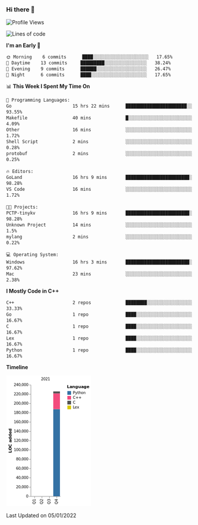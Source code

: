 ### Hi there 👋

<!--START_SECTION:waka-->
![Profile Views](http://img.shields.io/badge/Profile%20Views-0-blue)

![Lines of code](https://img.shields.io/badge/From%20Hello%20World%20I%27ve%20Written-226%20Thousand%20lines%20of%20code-blue)

**I'm an Early 🐤** 

```text
🌞 Morning    6 commits      ████░░░░░░░░░░░░░░░░░░░░░   17.65% 
🌆 Daytime    13 commits     █████████░░░░░░░░░░░░░░░░   38.24% 
🌃 Evening    9 commits      ██████░░░░░░░░░░░░░░░░░░░   26.47% 
🌙 Night      6 commits      ████░░░░░░░░░░░░░░░░░░░░░   17.65%

```


📊 **This Week I Spent My Time On** 

```text
💬 Programming Languages: 
Go                       15 hrs 22 mins      ███████████████████████░░   93.55% 
Makefile                 40 mins             █░░░░░░░░░░░░░░░░░░░░░░░░   4.09% 
Other                    16 mins             ░░░░░░░░░░░░░░░░░░░░░░░░░   1.72% 
Shell Script             2 mins              ░░░░░░░░░░░░░░░░░░░░░░░░░   0.28% 
protobuf                 2 mins              ░░░░░░░░░░░░░░░░░░░░░░░░░   0.25%

🔥 Editors: 
GoLand                   16 hrs 9 mins       ████████████████████████░   98.28% 
VS Code                  16 mins             ░░░░░░░░░░░░░░░░░░░░░░░░░   1.72%

🐱‍💻 Projects: 
PCTP-tinykv              16 hrs 9 mins       ████████████████████████░   98.28% 
Unknown Project          14 mins             ░░░░░░░░░░░░░░░░░░░░░░░░░   1.5% 
mylang                   2 mins              ░░░░░░░░░░░░░░░░░░░░░░░░░   0.22%

💻 Operating System: 
Windows                  16 hrs 3 mins       ████████████████████████░   97.62% 
Mac                      23 mins             ░░░░░░░░░░░░░░░░░░░░░░░░░   2.38%

```

**I Mostly Code in C++** 

```text
C++                      2 repos             ████████░░░░░░░░░░░░░░░░░   33.33% 
Go                       1 repo              ████░░░░░░░░░░░░░░░░░░░░░   16.67% 
C                        1 repo              ████░░░░░░░░░░░░░░░░░░░░░   16.67% 
Lex                      1 repo              ████░░░░░░░░░░░░░░░░░░░░░   16.67% 
Python                   1 repo              ████░░░░░░░░░░░░░░░░░░░░░   16.67%

```


**Timeline**

![Chart not found](https://raw.githubusercontent.com/h3n4l/h3n4l/main/charts/bar_graph.png) 


 Last Updated on 05/01/2022
<!--END_SECTION:waka-->

